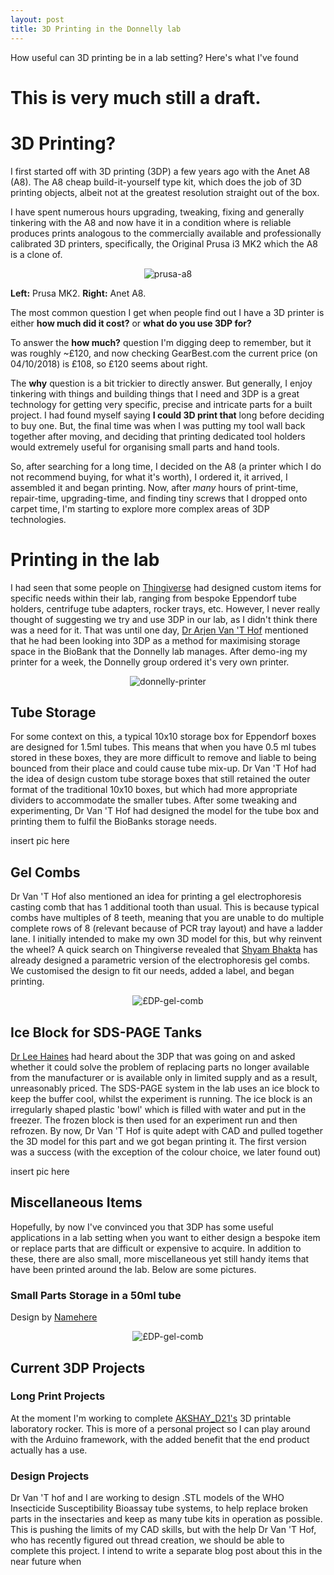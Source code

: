 ```yaml
---
layout: post
title: 3D Printing in the Donnelly lab
---
```


How useful can 3D printing be in a lab setting? Here's what I've found

# This is very much still a draft.

# 3D Printing?

I first started off with 3D printing (3DP) a few years ago with the Anet A8 (A8). The A8 cheap build-it-yourself type kit, which does the job of 3D printing objects, albeit not at the greatest resolution straight out of the box. 

I have spent numerous hours upgrading, tweaking, fixing and generally tinkering with the A8 and now have it in a condition where is reliable produces prints analogous to the commercially available and professionally calibrated 3D printers, specifically, the Original Prusa i3 MK2 which the A8 is a clone of.

<p align="center">
  <img src="/images/prusa-a8.jpg" alt="prusa-a8"/>
</p>

**Left:** Prusa MK2. **Right:** Anet A8.

The most common question I get when people find out I have a 3D printer is either **how much did it cost?** or **what do you use 3DP for?**

To answer the **how much?** question I'm digging deep to remember, but it was roughly ~£120, and now checking GearBest.com the current price (on 04/10/2018) is £108, so £120 seems about right. 

The **why** question is a bit trickier to directly answer. But generally, I enjoy tinkering with things and building things that I need and 3DP is a great technology for getting very specific, precise and intricate parts for a built project. I had found myself saying **I could 3D print that** long before deciding to buy one. But, the final time was when I was putting my tool wall back together after moving, and deciding that printing dedicated tool holders would extremely useful for organising small parts and hand tools. 

So, after searching for a long time, I decided on the A8 (a printer which I do not recommend buying, for what it's worth), I ordered it, it arrived, I assembled it and began printing. Now, after _many_ hours of print-time, repair-time, upgrading-time,  and finding tiny screws that I dropped onto carpet time, I'm starting to explore more complex areas of 3DP technologies. 

# Printing in the lab

I had seen that some people on [Thingiverse](http://thingiverse.com) had designed custom items for specific needs within their lab, ranging from bespoke Eppendorf tube holders, centrifuge tube adapters, rocker trays, etc. However, I never really thought of suggesting we try and use 3DP in our lab, as I didn't think there was a need for it. That was until one day, [Dr Arjen Van 'T Hof](https://www.lstmed.ac.uk/about/people) mentioned that he had been looking into 3DP as a method for maximising storage space in the BioBank that the Donnelly lab manages. After demo-ing my printer for a week, the Donnelly group ordered it's very own printer.

<p align="center">
  <img src="/images/donnelly-printer.jpg" alt="donnelly-printer"/>
</p>

## Tube Storage

For some context on this, a typical 10x10 storage box for Eppendorf boxes are designed for 1.5ml tubes. This means that when you have 0.5 ml tubes stored in these boxes, they are more difficult to remove and liable to being bounced from their place and could cause tube mix-up. Dr Van 'T Hof had the idea of design custom tube storage boxes that still retained the outer format of the traditional 10x10 boxes, but which had more appropriate dividers to accommodate the smaller tubes. After some tweaking and experimenting, Dr Van 'T Hof had designed the model for the tube box and printing them to fulfil the BioBanks storage needs.

insert pic here

## Gel Combs

Dr Van 'T Hof also mentioned an idea for printing a gel electrophoresis casting comb that has 1 additional tooth than usual. This is because typical combs have multiples of 8 teeth, meaning that you are unable to do multiple complete rows of 8 (relevant because of PCR tray layout) and have a ladder lane. I initially intended to make my own 3D model for this, but why reinvent the wheel? A quick search on Thingiverse revealed that [Shyam Bhakta](https://www.thingiverse.com/shyambhakta/about) has already designed a parametric version of the electrophoresis gel combs. We customised the design to fit our needs, added a label, and began printing. 

<p align="center">
  <img src="/images/3dp-gel-comb.jpg" alt="£DP-gel-comb"/>
</p>

## Ice Block for SDS-PAGE Tanks

[Dr Lee Haines](https://www.lstmed.ac.uk/about/people/dr-lee-haines) had heard about the 3DP that was going on and asked whether it could solve the problem of replacing parts no longer available from the manufacturer or is available only in limited supply and as a result, unreasonably priced. The SDS-PAGE system in the lab uses an ice block to keep the buffer cool, whilst the experiment is running. The ice block is an irregularly shaped plastic 'bowl' which is filled with water and put in the freezer. The frozen block is then used for an experiment run and then refrozen. By now, Dr Van 'T Hof is quite adept with CAD and pulled together the 3D model for this part and we got began printing it. The first version was a success (with the exception of the colour choice, we later found out)

insert pic here 

## Miscellaneous Items

Hopefully, by now I've convinced you that 3DP has some useful applications in a lab setting when you want to either design a bespoke item or replace parts that are difficult or expensive to acquire. In addition to these, there are also small, more miscellaneous yet still handy items that have been printed around the lab. Below are some pictures.

### Small Parts Storage in a 50ml tube

Design by [Namehere](https://www.thingiverse.com/)

<p align="center">
  <img src="/images/3dp-part-storage-open.jpg" alt="£DP-gel-comb"/>
</p>

## Current 3DP Projects

### Long Print Projects 
At the moment I'm working to complete [AKSHAY_D21's](https://www.thingiverse.com/thing:2948680) 3D printable laboratory rocker. This is more of a personal project so I can play around with the Arduino framework, with the added benefit that the end product actually has a use. 

### Design Projects 
Dr Van 'T hof and I are working to design .STL models of the WHO Insecticide Susceptibility Bioassay tube systems, to help replace broken parts in the insectaries and keep as many tube kits in operation as possible. This is pushing the limits of my CAD skills, but with the help Dr Van 'T Hof, who has recently figured out thread creation, we should be able to complete this project. I intend to write a separate blog post about this in the near future when 
